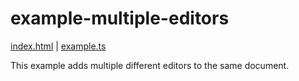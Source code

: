 # example-multiple-editors

[index.html](./index.html) | [example.ts](./example.ts)

This example adds multiple different editors to the same document.
